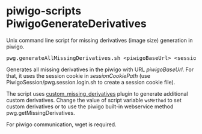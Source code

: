# piwigo-scripts PiwigoGenerateDerivatives
Unix command line script for missing derivatives (image size) generation in piwigo.

<pre>pwg.generateAllMissingDerivatives.sh &lt;piwigoBaseUrl> &lt;sessionCookiePath></pre>
Generates all missing derivatives in the piwigo with URL *piwigoBaseUrl*. For that, it
uses the session cookie in *sessionCookiePath* (use PiwigoSession/pwg.session.login.sh to
create a session cookie file).

The script uses [custom_missing_derivatives](http://piwigo.org/ext/extension_view.php?eid=846) 
plugin to generate additional custom derivatives. Change the value of script variable 
<code>wsMethod</code> to set custom derivatives or to use the piwigo built-in 
webservice method pwg.getMissingDerivatives.

For piwigo communication, wget is required.
